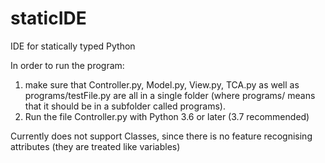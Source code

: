 # staticIDE
IDE for statically typed Python

In order to run the program:
1. make sure that Controller.py, Model.py, View.py, TCA.py as well as programs/testFile.py are all in a single folder (where programs/ means that it should be in a subfolder called programs).
2. Run the file Controller.py with Python 3.6 or later (3.7 recommended)

Currently does not support Classes, since there is no feature recognising attributes (they are treated like variables)
